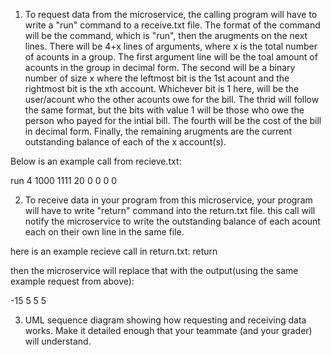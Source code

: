 1) To request data from the microservice, the calling program will have to write a "run" command to a receive.txt file. The format of the command will be the command, which is "run", then the arugments on the next lines. There will be 4+x lines of arguments, where x is the total number of acounts in a group. The first argument line will be the toal amount of acounts in the group in decimal form. The second will be a binary number of size x where the leftmost bit is the 1st acount and the rightmost bit is the xth account. Whichever bit is 1 here, will be the user/acount who the other acounts owe for the bill. The thrid will follow the same format, but the bits with value 1 will be those who owe the person who payed for the intial bill. The fourth will be the cost of the bill in decimal form. Finally, the remaining arugments are the current outstanding balance of each of the x account(s).

Below is an example call from recieve.txt:

run
4
1000
1111
20
0
0
0
0

2) To receive data in your program from this microservice, your program will have to write "return" command into the return.txt file. this call will notify the microservice to write the outstanding balance of each acount each on their own line in the same file.

here is an example recieve call in return.txt:
return

then the microservice will replace that with the output(using the same example request from above):

-15
5
5
5


3) UML sequence diagram showing how requesting and receiving data works. Make it detailed enough that your teammate (and your grader) will understand.
